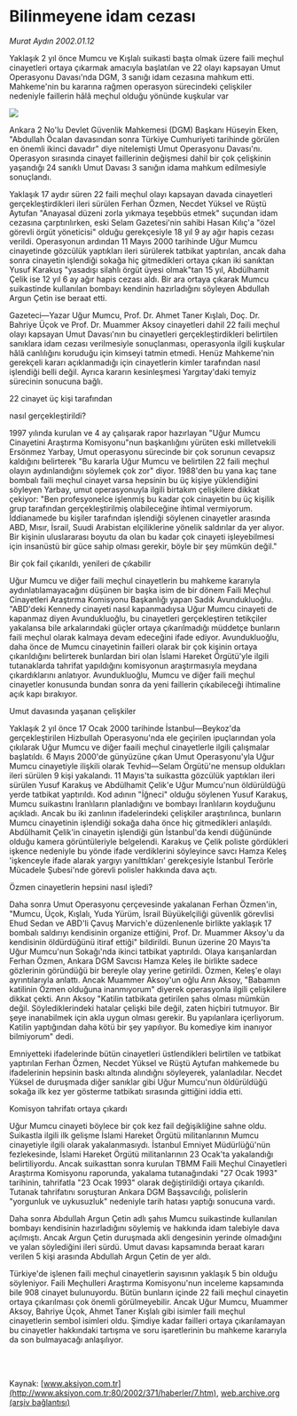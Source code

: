 # Bilinmeyene idam cezası

*Murat Aydın 2002.01.12*

<div>
 <p class="spot">
  Yaklaşık 2 yıl önce Mumcu ve Kışlalı suikasti başta olmak üzere faili meçhul cinayetleri ortaya çıkarmak amacıyla başlatılan ve 22 olayı kapsayan Umut Operasyonu  Davası'nda DGM, 3 sanığı idam cezasına mahkum etti. Mahkeme'nin bu kararına rağmen operasyon sürecindeki çelişkiler nedeniyle faillerin hâlâ meçhul olduğu yönünde kuşkular var
 </p>
 <p class="metin">
 </p>
 <img border="0" src="/web/20020427113755im_/http://www.aksiyon.com.tr/2002/371/resimler/bilin.jpg"/>
 <p class="metin">
  Ankara 2 No'lu Devlet Güvenlik Mahkemesi (DGM) Başkanı Hüseyin Eken, "Abdullah Öcalan davasından sonra Türkiye Cumhuriyeti tarihinde görülen en önemli ikinci davadır" diye nitelemişti Umut Operasyonu Davası'nı. Operasyon sırasında cinayet faillerinin değişmesi dahil bir çok çelişkinin yaşandığı 24 sanıklı Umut Davası 3 sanığın idama mahkum edilmesiyle sonuçlandı.
 </p>
 <p class="metin">
  Yaklaşık 17 aydır süren 22 faili meçhul olayı kapsayan davada cinayetleri gerçekleştirdikleri ileri sürülen Ferhan Özmen, Necdet Yüksel ve Rüştü Aytufan "Anayasal düzeni zorla yıkmaya teşebbüs etmek" suçundan idam cezasına çarptırılırken, eski Selam Gazetesi'nin sahibi Hasan Kılıç'a "özel görevli örgüt yöneticisi" olduğu gerekçesiyle 18 yıl 9 ay ağır hapis cezası verildi. Operasyonun ardından 11 Mayıs 2000 tarihinde Uğur Mumcu cinayetinde gözcülük yaptıkları ileri sürülerek tatbikat yaptırılan, ancak daha sonra cinayetin işlendiği sokağa hiç gitmedikleri ortaya çıkan iki sanıktan Yusuf Karakuş "yasadışı silahlı örgüt üyesi olmak"tan 15 yıl, Abdülhamit Çelik ise 12 yıl 6 ay ağır hapis cezası aldı. Bir ara ortaya çıkarak Mumcu suikastinde kullanılan bombayı kendinin hazırladığını söyleyen Abdullah Argun Çetin ise beraat etti.
 </p>
 <p class="metin">
  Gazeteci—Yazar Uğur Mumcu, Prof. Dr. Ahmet Taner Kışlalı, Doç. Dr. Bahriye Üçok ve Prof. Dr. Muammer Aksoy cinayetleri dahil 22 faili meçhul olayı kapsayan Umut Davası'nın bu cinayetleri gerçekleştirdikleri belirtilen sanıklara idam cezası verilmesiyle sonuçlanması, operasyonla ilgili kuşkular hâlâ canlılığını koruduğu için kimseyi tatmin etmedi. Henüz Mahkeme'nin gerekçeli kararı açıklanmadığı için cinayetlerin kimler tarafından nasıl işlendiği belli değil. Ayrıca kararın kesinleşmesi Yargıtay'daki temyiz sürecinin sonucuna bağlı.
 </p>
 <p class="metin">
  22 cinayet üç kişi tarafından
 </p>
 <p class="metin">
  nasıl gerçekleştirildi?
 </p>
 <p class="metin">
  1997 yılında kurulan ve 4 ay çalışarak rapor hazırlayan "Uğur Mumcu Cinayetini Araştırma Komisyonu"nun başkanlığını yürüten eski milletvekili Ersönmez Yarbay, Umut operasyonu sürecinde bir çok sorunun cevapsız kaldığını belirterek "Bu kararla Uğur Mumcu ve belirtilen 22 faili meçhul olayın aydınlandığını söylemek çok zor" diyor. 1988'den bu yana kaç tane bombalı faili meçhul cinayet varsa hepsinin bu üç kişiye yüklendiğini söyleyen Yarbay, umut operasyonuyla ilgili birtakım çelişkilere dikkat çekiyor: "Ben profesyonelce işlenmiş bu kadar çok cinayetin bu üç kişilik grup tarafından gerçekleştirilmiş olabileceğine ihtimal vermiyorum. İddianamede bu kişiler tarafından işlendiği söylenen cinayetler arasında ABD, Mısır, İsrail, Suudi Arabistan elçiliklerine yönelik saldırılar da yer alıyor. Bir kişinin uluslararası boyutu da olan bu kadar çok cinayeti işleyebilmesi için insanüstü bir güce sahip olması gerekir, böyle bir şey mümkün değil."
 </p>
 <p class="metin">
  Bir çok fail çıkarıldı, yenileri de çıkabilir
 </p>
 <p class="metin">
  Uğur Mumcu ve diğer faili meçhul cinayetlerin bu mahkeme kararıyla aydınlatılamayacağını düşünen bir başka isim de bir dönem Faili Meçhul Cinayetleri Araştırma Komisyonu Başkanlığı yapan Sadık Avundukluoğlu. "ABD'deki Kennedy cinayeti nasıl kapanmadıysa Uğur Mumcu cinayeti de kapanmaz diyen Avundukluoğlu, bu cinayetleri gerçekleştiren tetikçiler yakalansa bile arkalarındaki güçler ortaya çıkarılmadığı müddetçe bunların faili meçhul olarak kalmaya devam edeceğini ifade ediyor. Avundukluoğlu, daha önce de Mumcu cinayetinin failleri olarak bir çok kişinin ortaya çıkarıldığını belirterek bunlardan biri olan İslami Hareket Örgütü'yle ilgili tutanaklarda tahrifat yapıldığını komisyonun araştırmasıyla meydana çıkardıklarını anlatıyor. Avundukluoğlu, Mumcu ve diğer faili meçhul cinayetler konusunda bundan sonra da yeni faillerin çıkabileceği ihtimaline açık kapı bırakıyor.
 </p>
 <p class="metin">
  Umut davasında yaşanan çelişkiler
 </p>
 <p class="metin">
  Yaklaşık 2 yıl önce 17 Ocak 2000 tarihinde İstanbul—Beykoz'da gerçekleştirilen Hizbullah Operasyonu'nda ele geçirilen ipuçlarından yola çıkılarak Uğur Mumcu ve diğer faaili meçhul cinayetlerle ilgili çalışmalar başlatıldı. 6 Mayıs 2000'de günyüzüne çıkan Umut Operasyonu'yla Uğur Mumcu cinayetiyle ilişkili olarak Tevhid—Selam Örgütü'ne mensup oldukları ileri sürülen 9 kişi yakalandı. 11 Mayıs'ta suikastta gözcülük yaptıkları ileri sürülen Yusuf Karakuş ve Abdülhamit Çelik'e Uğur Mumcu'nun öldürüldüğü yerde tatbikat yaptırıldı. Kod adının "İğneci" olduğu söylenen Yusuf Karakuş, Mumcu suikastını İranlıların planladığını ve bombayı İranlıların koyduğunu açıkladı. Ancak bu iki zanlının ifadelerindeki çelişkiler araştırılınca, bunların Mumcu cinayetinin işlendiği sokağa daha önce hiç gitmedikleri anlaşıldı. Abdülhamit Çelik'in cinayetin işlendiği gün İstanbul'da kendi düğününde olduğu kamera görüntüleriyle belgelendi. Karakuş ve Çelik poliste gördükleri işkence nedeniyle bu yönde ifade verdiklerini söyleyince savcı Hamza Keleş 'işkenceyle ifade alarak yargıyı yanılttıkları' gerekçesiyle İstanbul Terörle Mücadele Şubesi'nde görevli polisler hakkında dava açtı.
 </p>
 <p class="metin">
  Özmen cinayetlerin hepsini nasıl işledi?
 </p>
 <p class="metin">
  Daha sonra Umut Operasyonu çerçevesinde yakalanan Ferhan Özmen'in, "Mumcu, Üçok, Kışlalı, Yuda Yürüm, İsrail Büyükelçiliği güvenlik görevlisi Ehud Sedan ve ABD'li Çavuş Marvich'e  düzenlenenle birlikte yaklaşık 17 bombalı saldırıyı kendisinin organize ettiğini, Prof. Dr. Muammer Aksoy'u da kendisinin öldürdüğünü itiraf ettiği" bildirildi. Bunun üzerine 20 Mayıs'ta Uğur Mumcu'nun Sokağı'nda ikinci tatbikat yaptırıldı. Olaya karışanlardan Ferhan Özmen, Ankara DGM Savcısı Hamza Keleş ile birlikte sadece gözlerinin göründüğü bir bereyle olay yerine getirildi. Özmen, Keleş'e olayı ayrıntılarıyla anlattı. Ancak Muammer Aksoy'un oğlu Arın Aksoy, "Babamın katilinin Özmen olduğuna inanmıyorum" diyerek operasyonla ilgili çelişkilere dikkat çekti. Arın Aksoy "Katilin tatbikata getirilen şahıs olması mümkün değil. Söylediklerindeki hatalar çelişki bile değil, zaten hiçbiri tutmuyor. Bir şeye inanabilmek için akla uygun olması gerekir. Bu yapılanlara içerliyorum. Katilin yaptığından daha kötü bir şey yapılıyor. Bu komediye kim inanıyor bilmiyorum" dedi.
 </p>
 <p class="metin">
  Emniyetteki ifadelerinde bütün cinayetleri üstlendikleri belirtilen ve tatbikat yaptırılan Ferhan Özmen, Necdet Yüksel ve Rüştü Aytufan mahkemede bu ifadelerinin hepsinin baskı altında alındığnı söyleyerek, yalanladılar. Necdet Yüksel de duruşmada diğer sanıklar gibi Uğur Mumcu'nun öldürüldüğü sokağa ilk kez yer gösterme tatbikatı sırasında gittiğini iddia etti.
 </p>
 <p class="metin">
  Komisyon tahrifatı ortaya çıkardı
 </p>
 <p class="metin">
  Uğur Mumcu cinayeti böylece bir çok kez fail değişikliğine sahne oldu. Suikastla ilgili ilk gelişme İslami Hareket Örgütü militanlarının Mumcu cinayetiyle ilgili olarak yakalanmasıydı. İstanbul Emniyet Müdürlüğü'nün fezlekesinde, İslami Hareket Örgütü militanlarının 23 Ocak'ta yakalandığı belirtiliyordu. Ancak suikasttan sonra kurulan TBMM Faili Meçhul Cinayetleri Araştırma Komisyonu raporunda, yakalama tutanağındaki "27 Ocak 1993" tarihinin, tahrifatla "23 Ocak 1993" olarak değiştirildiği ortaya çıkarıldı. Tutanak tahrifatını soruşturan Ankara DGM Başsavcılığı, polislerin "yorgunluk ve uykusuzluk" nedeniyle tarih hatası yaptığı sonucuna vardı.
 </p>
 <p class="metin">
  Daha sonra Abdullah Argun Çetin adlı şahıs Mumcu suikastinde kullanılan bombayı kendisinin hazırladığını söylemiş ve hakkında idam talebiyle dava açılmıştı. Ancak Argun Çetin duruşmada akli dengesinin yerinde olmadığını ve yalan söylediğini ileri sürdü. Umut davası kapsamında beraat kararı verilen 5 kişi arasında Abdullah Argun Çetin de yer aldı.
 </p>
 <p class="metin">
  Türkiye'de işlenen faili meçhul cinayetlerin sayısının yaklaşık 5 bin olduğu söyleniyor. Faili Meçhulleri Araştırma Komisyonu'nun inceleme kapsamında bile 908 cinayet bulunuyordu. Bütün bunların içinde 22 faili meçhul cinayetin ortaya çıkarılması çok önemli görülmeyebilir. Ancak Uğur Mumcu, Muammer Aksoy, Bahriye Üçok, Ahmet Taner Kışlalı gibi isimler faili meçhul cinayetlerin sembol isimleri oldu. Şimdiye kadar failleri ortaya çıkarılamayan bu cinayetler hakkındaki  tartışma ve soru işaretlerinin bu mahkeme kararıyla da son bulmayacağı anlaşılıyor.
 </p>
 <p class="metin">
 </p>
 <br/>
 <br/>
</div>

Kaynak: [www.aksiyon.com.tr](http://www.aksiyon.com.tr:80/2002/371/haberler/7.htm), [web.archive.org (arşiv bağlantısı)](http://web.archive.org/web/20020427113755/http://www.aksiyon.com.tr:80/2002/371/haberler/7.htm)

